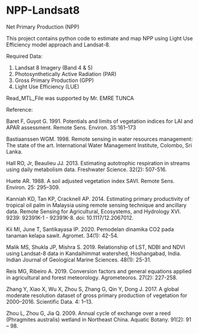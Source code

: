 # NPP-Landsat8

Net Primary Production (NPP)

This project contains python code to estimate and map NPP using Light Use Efficiency model approach and Landsat-8.

Required Data:
1. Landsat 8 Imagery (Band 4 & 5)
2. Photosynthetically Active Radiation (PAR)
3. Gross Primary Production (GPP)
4. Light Use Efficiency (LUE)

Read_MTL_File was supported by Mr. EMRE TUNCA

Reference:

Baret F, Guyot G. 1991. Potentials and limits of vegetation indices for LAI and APAR assessment. Remote Sens. Environ. 35:161–173

Bastiaanssen WGM. 1998. Remote sensing in water resources management: The state of the art. International Water Management Institute, Colombo, Sri Lanka.

Hall RO, Jr, Beaulieu JJ. 2013. Estimating autotrophic respiration in streams using daily metabolism data. Freshwater Science. 32(2): 507-516.

Huete AR. 1988. A soil adjusted vegetation index SAVI. Remote Sens. Environ. 25: 295–309.

Kanniah KD, Tan KP, Cracknell AP. 2014. Estimating primary productivity of tropical oil palm in Malaysia using remote sensing technique and ancillary data. Remote Sensing for Agricultural, Ecosystems, and Hydrology XVI. 9239: 92391K-1 - 92391K-8. doi: 10.1117/12.2067012.

Kii MI, June T, Santikayasa IP. 2020. Pemodelan dinamika CO2 pada tanaman kelapa sawit. Agromet. 34(1): 42-54.

Malik MS, Shukla JP, Mishra S. 2019. Relationship of LST, NDBI and NDVI using Landsat-8 data in Kandaihimmat watershed, Hoshangabad, India. Indian Journal of Geological Marine Sciences. 48(1): 25-31.

Reis MG, Ribeiro A. 2019. Conversion factors and general equations applied in agricultural and forest meteorology. Agrometeoros. 27(2): 227-258.

Zhang Y, Xiao X, Wu X, Zhou S, Zhang G, Qin Y, Dong J. 2017. A global moderate resolution dataset of gross primary production of vegetation for 2000–2016. Scientific Data. 4: 1–13.

Zhou L, Zhou G, Jia Q. 2009. Annual cycle of exchange over a reed (Phragmites australis) wetland in Northeast China. Aquatic Botany. 91(2): 91 – 98.
